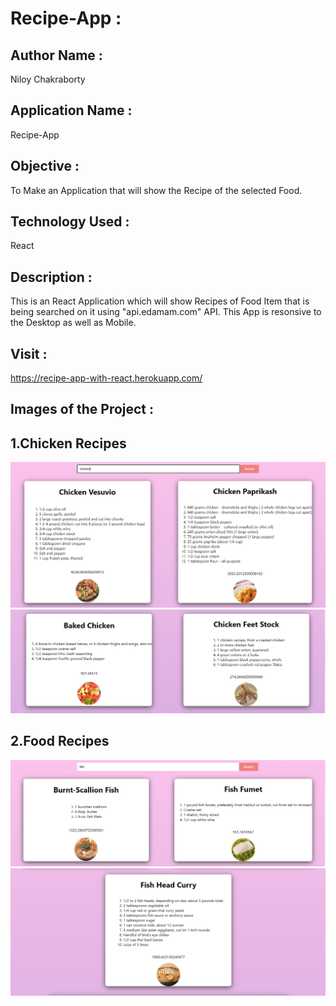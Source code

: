 # Recipe-App : 

## Author Name : 
   Niloy Chakraborty

## Application Name : 
   Recipe-App

## Objective : 
  To Make an Application that will show the Recipe of the selected Food.


## Technology Used :      
   React
       
## Description :
  This is an React Application which will show Recipes of Food Item that is  being searched on it 
  using "api.edamam.com" API. This App is resonsive to the Desktop as well as Mobile.
 
## Visit : 
   https://recipe-app-with-react.herokuapp.com/ 

## Images of the Project :

## 1.Chicken Recipes
![](https://github.com/niloy2019/recipe-app/blob/master/Sample%20Imges%20of%20the%20Project/ChickenRecipe1.PNG)
![](https://github.com/niloy2019/recipe-app/blob/master/Sample%20Imges%20of%20the%20Project/ChickenRecipe2.PNG)

## 2.Food Recipes
![](https://github.com/niloy2019/recipe-app/blob/master/Sample%20Imges%20of%20the%20Project/FishRecipe1.PNG)
![](https://github.com/niloy2019/recipe-app/blob/master/Sample%20Imges%20of%20the%20Project/FishRecipe2.PNG)
